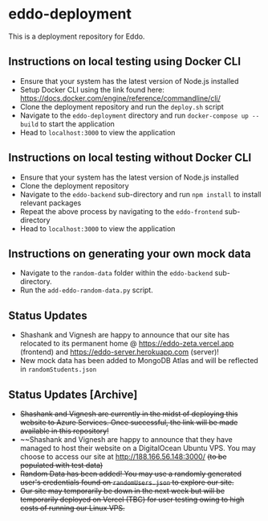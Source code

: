 # eddo-deployment

This is a deployment repository for Eddo.

## Instructions on local testing using Docker CLI

- Ensure that your system has the latest version of Node.js installed
- Setup Docker CLI using the link found here: https://docs.docker.com/engine/reference/commandline/cli/
- Clone the deployment repository and run the `deploy.sh` script
- Navigate to the `eddo-deployment` directory and run `docker-compose up --build` to start the application
- Head to `localhost:3000` to view the application

## Instructions on local testing without Docker CLI

- Ensure that your system has the latest version of Node.js installed
- Clone the deployment repository
- Navigate to the `eddo-backend` sub-directory and run `npm install` to install relevant packages
- Repeat the above process by navigating to the `eddo-frontend` sub-directory
- Head to `localhost:3000` to view the application

## Instructions on generating your own mock data

- Navigate to the `random-data` folder within the `eddo-backend` sub-directory.
- Run the `add-eddo-random-data.py` script.

## Status Updates

- Shashank and Vignesh are happy to announce that our site has relocated to its permanent home @ https://eddo-zeta.vercel.app (frontend) and https://eddo-server.herokuapp.com (server)!
- New mock data has been added to MongoDB Atlas and will be reflected in `randomStudents.json`

## Status Updates [Archive]
- ~~Shashank and Vignesh are currently in the midst of deploying this website to Azure Services. Once successful, the link will be made available in this repository!~~
- ~~Shashank and Vignesh are happy to announce that they have managed to host their website on a DigitalOcean Ubuntu VPS. You may choose to access our site at http://188.166.56.148:3000/ ~~(to be populated with test data)~~
- ~~Random Data has been added! You may use a randomly generated user's credentials found on `randomUsers.json` to explore our site.~~
- ~~Our site may temporarily be down in the next week but will be temporarily deployed on Vercel (TBC) for user testing owing to high costs of running our Linux VPS.~~
